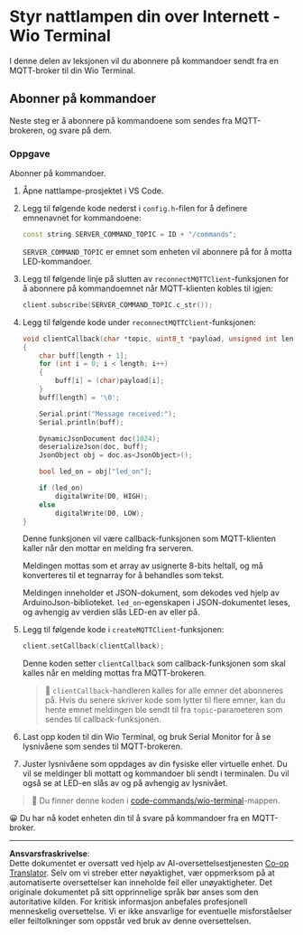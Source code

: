 <!--
CO_OP_TRANSLATOR_METADATA:
{
  "original_hash": "6754c915dae64ba70fcd5e52c37f3adf",
  "translation_date": "2025-08-27T21:50:12+00:00",
  "source_file": "1-getting-started/lessons/4-connect-internet/wio-terminal-commands.md",
  "language_code": "no"
}
-->
# Styr nattlampen din over Internett - Wio Terminal

I denne delen av leksjonen vil du abonnere på kommandoer sendt fra en MQTT-broker til din Wio Terminal.

## Abonner på kommandoer

Neste steg er å abonnere på kommandoene som sendes fra MQTT-brokeren, og svare på dem.

### Oppgave

Abonner på kommandoer.

1. Åpne nattlampe-prosjektet i VS Code.

1. Legg til følgende kode nederst i `config.h`-filen for å definere emnenavnet for kommandoene:

    ```cpp
    const string SERVER_COMMAND_TOPIC = ID + "/commands";
    ```

    `SERVER_COMMAND_TOPIC` er emnet som enheten vil abonnere på for å motta LED-kommandoer.

1. Legg til følgende linje på slutten av `reconnectMQTTClient`-funksjonen for å abonnere på kommandoemnet når MQTT-klienten kobles til igjen:

    ```cpp
    client.subscribe(SERVER_COMMAND_TOPIC.c_str());
    ```

1. Legg til følgende kode under `reconnectMQTTClient`-funksjonen:

    ```cpp
    void clientCallback(char *topic, uint8_t *payload, unsigned int length)
    {
        char buff[length + 1];
        for (int i = 0; i < length; i++)
        {
            buff[i] = (char)payload[i];
        }
        buff[length] = '\0';
    
        Serial.print("Message received:");
        Serial.println(buff);
    
        DynamicJsonDocument doc(1024);
        deserializeJson(doc, buff);
        JsonObject obj = doc.as<JsonObject>();
    
        bool led_on = obj["led_on"];
    
        if (led_on)
            digitalWrite(D0, HIGH);
        else
            digitalWrite(D0, LOW);
    }
    ```

    Denne funksjonen vil være callback-funksjonen som MQTT-klienten kaller når den mottar en melding fra serveren.

    Meldingen mottas som et array av usignerte 8-bits heltall, og må konverteres til et tegnarray for å behandles som tekst.

    Meldingen inneholder et JSON-dokument, som dekodes ved hjelp av ArduinoJson-biblioteket. `led_on`-egenskapen i JSON-dokumentet leses, og avhengig av verdien slås LED-en av eller på.

1. Legg til følgende kode i `createMQTTClient`-funksjonen:

    ```cpp
    client.setCallback(clientCallback);
    ```

    Denne koden setter `clientCallback` som callback-funksjonen som skal kalles når en melding mottas fra MQTT-brokeren.

    > 💁 `clientCallback`-handleren kalles for alle emner det abonneres på. Hvis du senere skriver kode som lytter til flere emner, kan du hente emnet meldingen ble sendt til fra `topic`-parameteren som sendes til callback-funksjonen.

1. Last opp koden til din Wio Terminal, og bruk Serial Monitor for å se lysnivåene som sendes til MQTT-brokeren.

1. Juster lysnivåene som oppdages av din fysiske eller virtuelle enhet. Du vil se meldinger bli mottatt og kommandoer bli sendt i terminalen. Du vil også se at LED-en slås av og på avhengig av lysnivået.

> 💁 Du finner denne koden i [code-commands/wio-terminal](../../../../../1-getting-started/lessons/4-connect-internet/code-commands/wio-terminal)-mappen.

😀 Du har nå kodet enheten din til å svare på kommandoer fra en MQTT-broker.

---

**Ansvarsfraskrivelse**:  
Dette dokumentet er oversatt ved hjelp av AI-oversettelsestjenesten [Co-op Translator](https://github.com/Azure/co-op-translator). Selv om vi streber etter nøyaktighet, vær oppmerksom på at automatiserte oversettelser kan inneholde feil eller unøyaktigheter. Det originale dokumentet på sitt opprinnelige språk bør anses som den autoritative kilden. For kritisk informasjon anbefales profesjonell menneskelig oversettelse. Vi er ikke ansvarlige for eventuelle misforståelser eller feiltolkninger som oppstår ved bruk av denne oversettelsen.